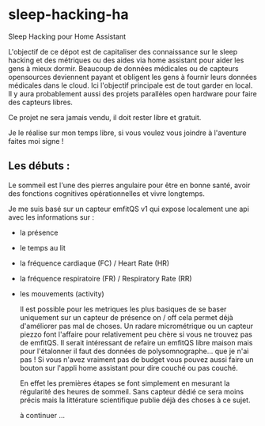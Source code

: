 # sleep-hacking-ha
Sleep Hacking pour Home Assistant

L'objectif de ce dépot est de capitaliser des connaissance sur le sleep hacking et des métriques ou des aides via home assistant pour aider les gens à mieux dormir. 
Beaucoup de données médicales ou de capteurs opensources deviennent payant et obligent les gens à fournir leurs données médicales dans le cloud. 
Ici l'objectif principale est de tout garder en local. Il y aura probablement aussi des projets parallèles open hardware pour faire des capteurs libres. 

Ce projet ne sera jamais vendu, il doit rester libre et gratuit. 

Je le réalise sur mon temps libre, si vous voulez vous joindre à l'aventure faites moi signe !

## Les débuts : 
Le sommeil est l'une des pierres angulaire pour être en bonne santé, avoir des fonctions cognitives opérationnelles et vivre longtemps. 

Je me suis basé sur un capteur emfitQS v1 qui expose localement une api avec les informations sur : 
- la présence
- le temps au lit
- la fréquence cardiaque (FC) / Heart Rate (HR)
- la fréquence respiratoire (FR) / Respiratory Rate (RR)
- les mouvements (activity)

  Il est possible pour les metriques les plus basiques de se baser uniquement sur un capteur de présence on / off cela permet déjà d'améliorer pas mal de choses. Un radare micrométrique ou un capteur piezzo font l'affaire pour relativement peu chère si vous ne trouvez pas de emfitQS. Il serait intéressant de refaire un emfitQS libre maison mais pour l'étalonner il faut des données de polysomnographe... que je n'ai pas !
  Si vous n'avez vraiment pas de budget vous pouvez aussi faire un bouton sur l'appli home assistant pour dire couché ou pas couché.

  En effet les premières étapes se font simplement en mesurant la régularité des heures de sommeil. Sans capteur dédié ce sera moins précis mais la littérature scientifique publie déjà des choses à ce sujet.

  à continuer ... 
